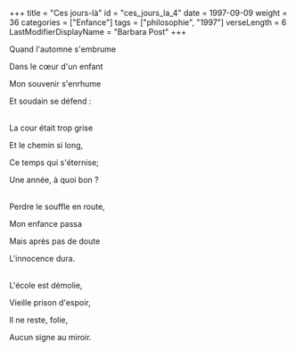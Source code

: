 +++
title = "Ces jours-là"
id = "ces_jours_la_4"
date = 1997-09-09
weight = 36
categories = ["Enfance"]
tags = ["philosophie", "1997"]
verseLength = 6
LastModifierDisplayName = "Barbara Post"
+++

Quand l'automne s'embrume

Dans le cœur d'un enfant

Mon souvenir s'enrhume

Et soudain se défend :

 \
La cour était trop grise

Et le chemin si long,

Ce temps qui s'éternise;

Une année, à quoi bon ?

 \
Perdre le souffle en route,

Mon enfance passa

Mais après pas de doute

L'innocence dura.

 \
L'école est démolie,

Vieille prison d'espoir,

Il ne reste, folie,

Aucun signe au miroir.
